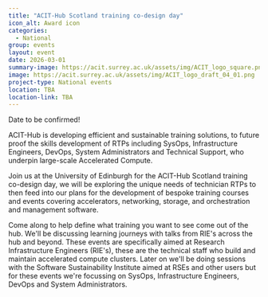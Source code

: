 ```yaml
---
title: "ACIT-Hub Scotland training co-design day"
icon_alt: Award icon
categories:
  - National
group: events
layout: event
date: 2026-03-01
summary-image: https://acit.surrey.ac.uk/assets/img/ACIT_logo_square.png
image: https://acit.surrey.ac.uk/assets/img/ACIT_logo_draft_04_01.png
project-type: National events
location: TBA
location-link: TBA
---
```


Date to be confirmed!  

ACIT-Hub is developing efficient and sustainable training solutions, to future proof the skills development of RTPs including SysOps, Infrastructure Engineers, DevOps, System Administrators and Technical Support, who underpin large-scale Accelerated Compute.

Join us at the University of Edinburgh for the ACIT-Hub Scotland training co-design day, we will be exploring the unique needs of technician RTPs to then feed into our plans for the development of bespoke training courses and events covering accelerators, networking, storage, and orchestration and management software.

Come along to help define what training you want to see come out of the hub. We'll be discussing learning journeys with talks from RIE's across the hub and beyond. These events are specifically aimed at Research Infrastructure Engineers (RIE's), these are the technical staff who build and maintain accelerated compute clusters. Later on we'll be doing sessions with the Software Sustainability Institute aimed at RSEs and other users but for these events we're focussing on SysOps, Infrastructure Engineers, DevOps and System Administrators.

